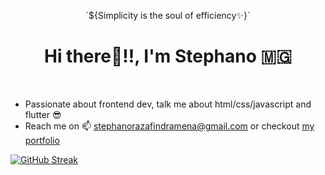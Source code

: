 <p align="center">`${Simplicity is the soul of efficiency✨}`</p>
<h1 align="center">Hi there👋!!, I'm Stephano 🇲🇬</h1>
<br>

<ul>
    <li>Passionate about frontend dev, talk me about html/css/javascript and flutter 😎</li>
    <li>Reach me on 📫 <a href="mailto:stephanorazafindramena@gmail.com">stephanorazafindramena@gmail.com</a> or checkout <a href="http://stephanorz.netlify.app/"> my portfolio</a></li>
</ul>

[![GitHub Streak](http://github-readme-streak-stats.herokuapp.com?user=tglRazaf&hide_border=true&date_format=M%20j%5B%2C%20Y%5D&stroke=08EDFF1E&ring=1321FE&fire=DD5007)](https://git.io/streak-stats)
